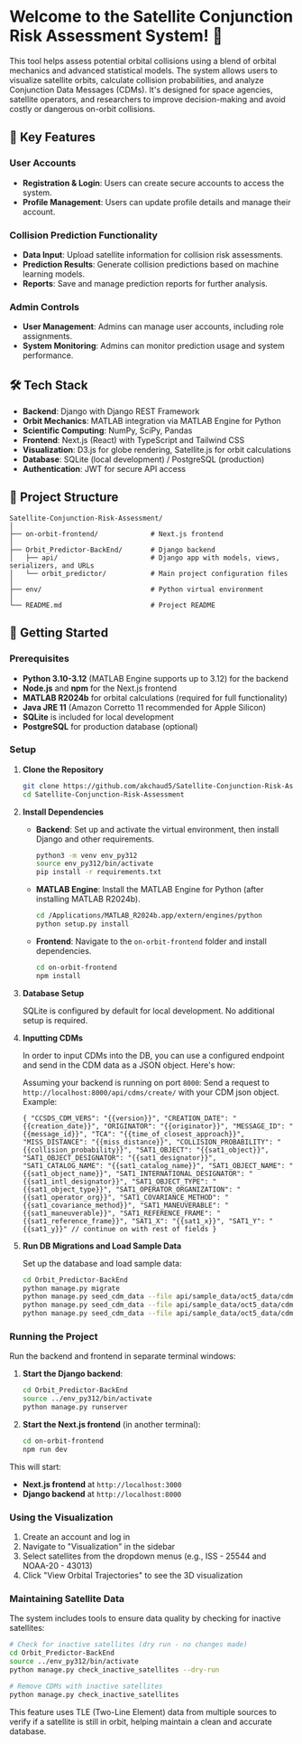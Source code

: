 # Welcome to the Satellite Conjunction Risk Assessment System! 🚀

This tool helps assess potential orbital collisions using a blend of orbital mechanics and advanced statistical models. The system allows users to visualize satellite orbits, calculate collision probabilities, and analyze Conjunction Data Messages (CDMs). It's designed for space agencies, satellite operators, and researchers to improve decision-making and avoid costly or dangerous on-orbit collisions.


## 🚀 Key Features

### User Accounts
- **Registration & Login**: Users can create secure accounts to access the system.
- **Profile Management**: Users can update profile details and manage their account.

### Collision Prediction Functionality
- **Data Input**: Upload satellite information for collision risk assessments.
- **Prediction Results**: Generate collision predictions based on machine learning models.
- **Reports**: Save and manage prediction reports for further analysis.

### Admin Controls
- **User Management**: Admins can manage user accounts, including role assignments.
- **System Monitoring**: Admins can monitor prediction usage and system performance.

## 🛠️ Tech Stack

- **Backend**: Django with Django REST Framework
- **Orbit Mechanics**: MATLAB integration via MATLAB Engine for Python
- **Scientific Computing**: NumPy, SciPy, Pandas
- **Frontend**: Next.js (React) with TypeScript and Tailwind CSS 
- **Visualization**: D3.js for globe rendering, Satellite.js for orbit calculations
- **Database**: SQLite (local development) / PostgreSQL (production)
- **Authentication**: JWT for secure API access

## 📂 Project Structure

```plaintext
Satellite-Conjunction-Risk-Assessment/
│
├── on-orbit-frontend/             # Next.js frontend
│
├── Orbit_Predictor-BackEnd/       # Django backend
│   ├── api/                       # Django app with models, views, serializers, and URLs
│   └── orbit_predictor/           # Main project configuration files
│
├── env/                           # Python virtual environment
│
└── README.md                      # Project README
```

## 🚀 Getting Started

### Prerequisites

- **Python 3.10-3.12** (MATLAB Engine supports up to 3.12) for the backend
- **Node.js** and **npm** for the Next.js frontend
- **MATLAB R2024b** for orbital calculations (required for full functionality)
- **Java JRE 11** (Amazon Corretto 11 recommended for Apple Silicon)
- **SQLite** is included for local development
- **PostgreSQL** for production database (optional)

### Setup

1. **Clone the Repository**

   ```bash
   git clone https://github.com/akchaud5/Satellite-Conjunction-Risk-Assessment.git
   cd Satellite-Conjunction-Risk-Assessment
   ```

2. **Install Dependencies**

   - **Backend**: Set up and activate the virtual environment, then install Django and other requirements.

     ```bash
     python3 -m venv env_py312
     source env_py312/bin/activate
     pip install -r requirements.txt
     ```

   - **MATLAB Engine**: Install the MATLAB Engine for Python (after installing MATLAB R2024b).

     ```bash
     cd /Applications/MATLAB_R2024b.app/extern/engines/python
     python setup.py install
     ```

   - **Frontend**: Navigate to the `on-orbit-frontend` folder and install dependencies.

     ```bash
     cd on-orbit-frontend
     npm install
     ```

3. **Database Setup**

   SQLite is configured by default for local development. No additional setup is required.

4. **Inputting CDMs**  

   In order to input CDMs into the DB, you can use a configured endpoint and send in the CDM data as a JSON object. Here's how:

   Assuming your backend is running on port `8000`:
   Send a request to `http://localhost:8000/api/cdms/create/` with your CDM json object. Example:

    `{
     "CCSDS_CDM_VERS": "{{version}}",
     "CREATION_DATE": "{{creation_date}}",
     "ORIGINATOR": "{{originator}}",
     "MESSAGE_ID": "{{message_id}}",
     "TCA": "{{time_of_closest_approach}}",
     "MISS_DISTANCE": "{{miss_distance}}",
     "COLLISION_PROBABILITY": "{{collision_probability}}",
     "SAT1_OBJECT": "{{sat1_object}}",
     "SAT1_OBJECT_DESIGNATOR": "{{sat1_designator}}",
     "SAT1_CATALOG_NAME": "{{sat1_catalog_name}}",
     "SAT1_OBJECT_NAME": "{{sat1_object_name}}",
     "SAT1_INTERNATIONAL_DESIGNATOR": "{{sat1_intl_designator}}",
     "SAT1_OBJECT_TYPE": "{{sat1_object_type}}",
     "SAT1_OPERATOR_ORGANIZATION": "{{sat1_operator_org}}",
     "SAT1_COVARIANCE_METHOD": "{{sat1_covariance_method}}",
     "SAT1_MANEUVERABLE": "{{sat1_maneuverable}}",
     "SAT1_REFERENCE_FRAME": "{{sat1_reference_frame}}",
     "SAT1_X": "{{sat1_x}}",
     "SAT1_Y": "{{sat1_y}}"
     // continue on with rest of fields
   }`


6. **Run DB Migrations and Load Sample Data**

   Set up the database and load sample data:

   ```bash
   cd Orbit_Predictor-BackEnd
   python manage.py migrate
   python manage.py seed_cdm_data --file api/sample_data/oct5_data/cdm0.json
   python manage.py seed_cdm_data --file api/sample_data/oct5_data/cdm1.json
   python manage.py seed_cdm_data --file api/sample_data/oct5_data/cdm2.json
   ```

### Running the Project

Run the backend and frontend in separate terminal windows:

1. **Start the Django backend**:
   ```bash
   cd Orbit_Predictor-BackEnd
   source ../env_py312/bin/activate
   python manage.py runserver
   ```

2. **Start the Next.js frontend** (in another terminal):
   ```bash
   cd on-orbit-frontend
   npm run dev
   ```

This will start:
- **Next.js frontend** at `http://localhost:3000`
- **Django backend** at `http://localhost:8000`

### Using the Visualization

1. Create an account and log in
2. Navigate to "Visualization" in the sidebar
3. Select satellites from the dropdown menus (e.g., ISS - 25544 and NOAA-20 - 43013)
4. Click "View Orbital Trajectories" to see the 3D visualization

### Maintaining Satellite Data

The system includes tools to ensure data quality by checking for inactive satellites:

```bash
# Check for inactive satellites (dry run - no changes made)
cd Orbit_Predictor-BackEnd
source ../env_py312/bin/activate
python manage.py check_inactive_satellites --dry-run

# Remove CDMs with inactive satellites
python manage.py check_inactive_satellites
```

This feature uses TLE (Two-Line Element) data from multiple sources to verify if a satellite is still in orbit, helping maintain a clean and accurate database.

